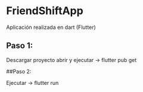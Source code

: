 # FriendShiftApp
 
 Aplicación realizada en dart (Flutter)
 
 
 ## Paso 1: 
 Descargar proyecto abrir y ejecutar -> flutter pub get
 
 ##Paso 2:
 
 Ejecutar -> flutter run 
 
